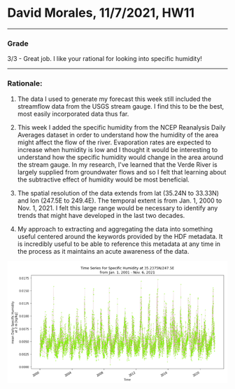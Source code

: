 
# David Morales, 11/7/2021, HW11
_____
### Grade
3/3 - Great job. I like your rational for looking into specific humidity!
_____

### Rationale:
1. The data I used to generate my forecast this week still included the streamflow data from the USGS stream gauge. I find this to be the best, most easily incorporated data thus far.
   
2. This week I added the specific humidity from the NCEP Reanalysis Daily Averages dataset in order to understand how the humidity of the area might affect the flow of the river. Evaporation rates are expected to increase when humidity is low and I thought it would be interesting to understand how the specific humidity would change in the area around the stream gauge. In my research, I've learned that the Verde River is largely supplied from groundwater flows and so I felt that learning about the subtractive effect of humidity would be most beneficial.

3. The spatial resolution of the data extends from lat (35.24N to 33.33N) and lon (247.5E to 249.4E). The temporal extent is from Jan. 1, 2000 to Nov. 1, 2021. I felt this large range would be necessary to identify any trends that might have developed in the last two decades.

4. My approach to extracting and aggregating the data into something useful centered around the keywords provided by the HDF metadata. It is incredibly useful to be able to reference this metadata at any time in the process as it maintains an acute awareness of the data.
   
![picture 1](../images/c54d60cbc79e2a520e0412a99199883b512bff973932f727d10f116e15198202.png)  
